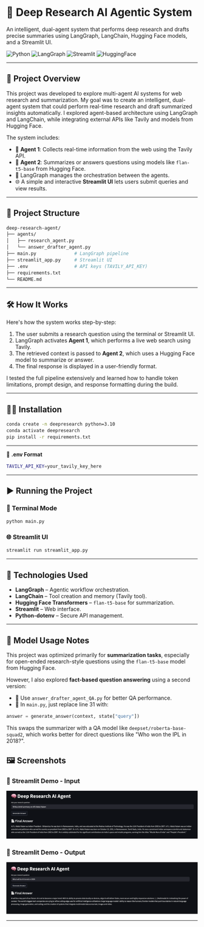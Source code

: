 # 🤖 Deep Research AI Agentic System

An intelligent, dual-agent system that performs deep research and drafts precise summaries using LangGraph, LangChain, Hugging Face models, and a Streamlit UI.

![Python](https://img.shields.io/badge/Python-3.10-blue)
![LangGraph](https://img.shields.io/badge/LangGraph-🧠-blueviolet)
![Streamlit](https://img.shields.io/badge/Streamlit-Interactive-red)
![HuggingFace](https://img.shields.io/badge/HuggingFace-Transformers-yellow)

---

## 🚀 Project Overview

This project was developed to explore multi-agent AI systems for web research and summarization. My goal was to create an intelligent, dual-agent system that could perform real-time research and draft summarized insights automatically. I explored agent-based architecture using LangGraph and LangChain, while integrating external APIs like Tavily and models from Hugging Face.

The system includes:
- 📡 **Agent 1**: Collects real-time information from the web using the Tavily API.
- 🧠 **Agent 2**: Summarizes or answers questions using models like `flan-t5-base` from Hugging Face.
- 🔄 LangGraph manages the orchestration between the agents.
- 🌐 A simple and interactive **Streamlit UI** lets users submit queries and view results.

---

## 📂 Project Structure

```bash
deep-research-agent/
├── agents/
│   ├── research_agent.py
│   └── answer_drafter_agent.py
├── main.py              # LangGraph pipeline
├── streamlit_app.py     # Streamlit UI
├── .env                 # API keys (TAVILY_API_KEY)
├── requirements.txt
└── README.md
```

---

## 🛠️ How It Works

Here's how the system works step-by-step:

1. The user submits a research question using the terminal or Streamlit UI.
2. LangGraph activates **Agent 1**, which performs a live web search using Tavily.
3. The retrieved context is passed to **Agent 2**, which uses a Hugging Face model to summarize or answer.
4. The final response is displayed in a user-friendly format.

I tested the full pipeline extensively and learned how to handle token limitations, prompt design, and response formatting during the build.

---

## 🧑‍💻 Installation

```bash
conda create -n deepresearch python=3.10
conda activate deepresearch
pip install -r requirements.txt
```

---

🔐 **.env Format**

```bash
TAVILY_API_KEY=your_tavily_key_here
```

---

## ▶️ Running the Project

### 🧪 Terminal Mode
```bash
python main.py
```

### 🌐 Streamlit UI
```bash
streamlit run streamlit_app.py
```

---

## 🧠 Technologies Used

- **LangGraph** – Agentic workflow orchestration.
- **LangChain** – Tool creation and memory (Tavily tool).
- **Hugging Face Transformers** – `flan-t5-base` for summarization.
- **Streamlit** – Web interface.
- **Python-dotenv** – Secure API management.

---

## 🧪 Model Usage Notes

This project was optimized primarily for **summarization tasks**, especially for open-ended research-style questions using the `flan-t5-base` model from Hugging Face.

However, I also explored **fact-based question answering** using a second version:

- 🧾 Use `answer_drafter_agent_QA.py` for better QA performance.
- 🔁 In `main.py`, just replace line 31 with:

```python
answer = generate_answer(context, state["query"])
```

This swaps the summarizer with a QA model like `deepset/roberta-base-squad2`, which works better for direct questions like "Who won the IPL in 2018?".

## 🖼️ Screenshots

### 🔹 Streamlit Demo - Input

![Demo 1](Demo1.png)

### 🔹 Streamlit Demo - Output

![Demo 2](Demo2.png)

---
